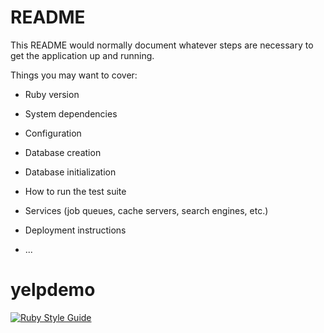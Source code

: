# README

This README would normally document whatever steps are necessary to get the
application up and running.

Things you may want to cover:

* Ruby version

* System dependencies

* Configuration

* Database creation

* Database initialization

* How to run the test suite

* Services (job queues, cache servers, search engines, etc.)

* Deployment instructions

* ...
# yelpdemo

[![Ruby Style Guide](https://img.shields.io/badge/code_style-rubocop-brightgreen.svg)](https://github.com/rubocop/rubocop)

